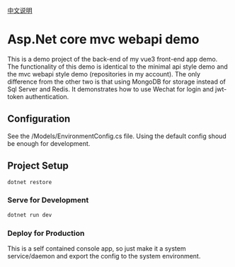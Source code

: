 [中文说明](./README.md)

# Asp.Net core mvc webapi demo

This is a demo project of the back-end of my vue3 front-end app demo. The functionality of this demo is identical to the minimal api style demo and the mvc webapi style demo (repositories in my account). The only difference from the other two is that using MongoDB for storage instead of Sql Server and Redis. It demonstrates how to use Wechat for login and jwt-token authentication.

## Configuration

See the /Models/EnvironmentConfig.cs file. Using the default config shoud be enough for development.

## Project Setup

```sh
dotnet restore
```

### Serve for Development

```sh
dotnet run dev
```

### Deploy for Production

This is a self contained console app, so just make it a system service/daemon and export the config to the system environment.
